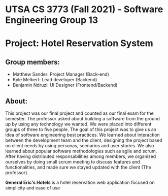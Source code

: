 # UTSA CS 3773 (Fall 2021) - Software Engineering Group 13

# Project: Hotel Reservation System

## Group members:

- Matthew Sander: Project Manager (Back-end)
- Kyle Melbert: Lead developer (Backend)
- Benjamin Ndruzi: UI Designer (Frontend/Backend)

## About:

This project was our final project and counted as our final exam for the semester. The professor asked about building a software from the ground up by using any technology we wanted. We were placed into different groups of three to five people. The goal of this project was to give us an idea of software engineering best practices. We learned about interaction between the development team and the client, designing the project based on client needs by using personas, scenarios and user stories. We also learned about popular software methodologies such as agile and scrum. After having distributed responsabilities among members, we organized ourselves by doing small scrum meeting to discuss features and functionalities, and made sure we stayed updated with the client (The professor).

**General Eric's Hotels** is a hotel reservation web application focused on simplicity and ease of use 
